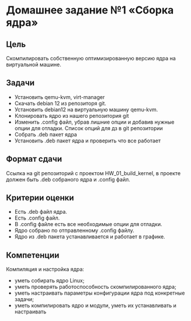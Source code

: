 # Домашнее задание №1 «Сборка ядра»

## Цель

Скомпилировать собственную оптимизированную версию ядра на виртуальной машине.

## Задачи

* Установить qemu-kvm, virt-manager
* Скачать debian 12 из репозиторя git.
* Установить debian12 на виртуальную машину qemu-kvm.
* Клонировать ядро из нашего репозитория git
* Изменить .config файл, убрав лишние опции и добавив нужные опции для отладки. Список опций для дз в git репозитории
* Собрать .deb пакет ядра
* Установить .deb пакет ядра и проверить что все работает

## Формат сдачи

Cсылка на git репозиторий с проектом HW_01_build_kernel, в проекте должен быть .deb собраного ядра и .config файл.

## Критерии оценки

* Есть .deb файл ядра.
* Есть .config файл.
* В .config файле есть все необходимые опции для отладки.
* Ядро собрано по отправленному .config файлу.
* Ядро из .deb пакета устанавливается и работает в графике.

## Компетенции

Компиляция и настройка ядра:

* уметь собирать ядро Linux;
* уметь проверять работоспособность скомпилированного ядра;
* уметь настраивать параметры конфигурации ядра под конкретные задачи;
* уметь компилировать ядро и модули, уметь их устанавливать и настраивать
